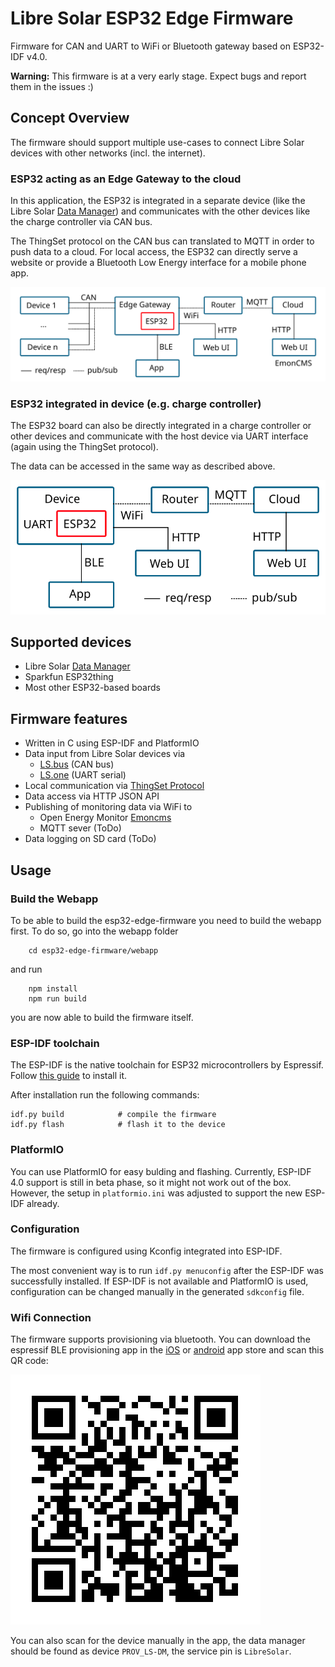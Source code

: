 # Libre Solar ESP32 Edge Firmware

Firmware for CAN and UART to WiFi or Bluetooth gateway based on ESP32-IDF v4.0.

**Warning:** This firmware is at a very early stage. Expect bugs and report them in the issues :)

## Concept Overview

The firmware should support multiple use-cases to connect Libre Solar devices with other networks (incl. the internet).

### ESP32 acting as an Edge Gateway to the cloud

In this application, the ESP32 is integrated in a separate device (like the Libre Solar [Data Manager](https://github.com/LibreSolar/data-manager)) and communicates with the other devices like the charge controller via CAN bus.

The ThingSet protocol on the CAN bus can translated to MQTT in order to push data to a cloud. For local access, the ESP32 can directly serve a website or provide a Bluetooth Low Energy interface for a mobile phone app.

![Edge Gateway Application](docs/esp32-edge-gateway.svg)

### ESP32 integrated in device (e.g. charge controller)

The ESP32 board can also be directly integrated in a charge controller or other devices and communicate with the host device via UART interface (again using the ThingSet protocol).

The data can be accessed in the same way as described above.

![Application with ESP32 integrated in device](docs/esp32-integrated.svg)

## Supported devices

- Libre Solar [Data Manager](https://github.com/LibreSolar/data-manager)
- Sparkfun ESP32thing
- Most other ESP32-based boards

## Firmware features

- Written in C using ESP-IDF and PlatformIO
- Data input from Libre Solar devices via
    - [LS.bus](https://libre.solar/docs/ls_bus/) (CAN bus)
    - [LS.one](https://libre.solar/docs/ls_one/) (UART serial)
- Local communication via [ThingSet Protocol](http://libre.solar/thingset/)
- Data access via HTTP JSON API
- Publishing of monitoring data via WiFi to
    - Open Energy Monitor [Emoncms](https://emoncms.org/)
    - MQTT sever (ToDo)
- Data logging on SD card (ToDo)

## Usage

### Build the Webapp

To be able to build the esp32-edge-firmware you need to build the webapp first.
To do so, go into the webapp folder

```
    cd esp32-edge-firmware/webapp
```
and run

```
    npm install
    npm run build
```
you are now able to build the firmware itself.

### ESP-IDF toolchain

The ESP-IDF is the native toolchain for ESP32 microcontrollers by Espressif. Follow [this guide](https://docs.espressif.com/projects/esp-idf/en/latest/get-started/index.html#) to install it.

After installation run the following commands:

    idf.py build            # compile the firmware
    idf.py flash            # flash it to the device

### PlatformIO

You can use PlatformIO for easy bulding and flashing. Currently, ESP-IDF 4.0 support is still in beta phase, so it might not work out of the box. However, the setup in `platformio.ini` was adjusted to support the new ESP-IDF already.

### Configuration

The firmware is configured using Kconfig integrated into ESP-IDF.

The most convenient way is to run `idf.py menuconfig` after the ESP-IDF was successfully installed. If ESP-IDF is not available and PlatformIO is used, configuration can be changed manually in the generated `sdkconfig` file.

### Wifi Connection

The firmware supports provisioning via bluetooth. You can download the espressif BLE provisioning app in the [iOS](https://apps.apple.com/in/app/esp-ble-provisioning/id1473590141) or [android](https://play.google.com/store/apps/details?id=com.espressif.provble) app store and scan this QR code:

![Provisioning QR Code](docs/qrcode.svg)

You can also scan for the device manually in the app, the data manager should be found as device `PROV_LS-DM`, the service pin is `LibreSolar`.
